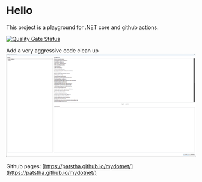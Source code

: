 # Hello

This project is a playground for .NET core and github actions.

[![Quality Gate Status](https://sonarcloud.io/api/project_badges/measure?project=patstha_mydotnet&metric=alert_status)](https://sonarcloud.io/summary/new_code?id=patstha_mydotnet)

Add a very aggressive code clean up
![added all options in code cleanup profile in visual studio 2022](docs/assets/code-cleanup.png)

Github pages: 
[https://patstha.github.io/mydotnet/](https://patstha.github.io/mydotnet/) 
